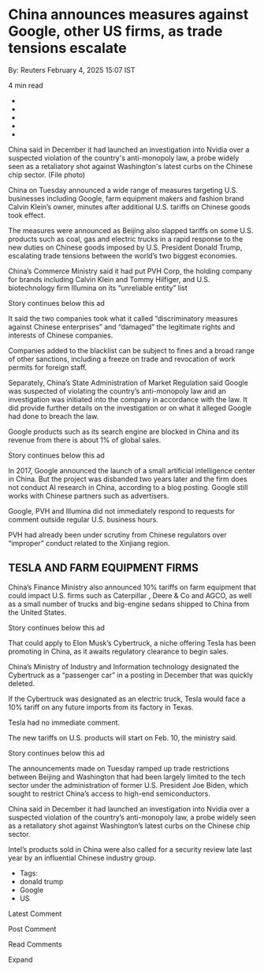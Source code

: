 # China announces measures against Google, other US firms, as trade tensions escalate

By: Reuters February 4, 2025 15:07 IST

4 min read

  * 
  * 
  * 
  * 
  * 

China said in December it had launched an investigation into Nvidia over a
suspected violation of the country's anti-monopoly law, a probe widely seen as
a retaliatory shot against Washington's latest curbs on the Chinese chip
sector. (File photo)

China on Tuesday announced a wide range of measures targeting U.S. businesses
including Google, farm equipment makers and fashion brand Calvin Klein’s
owner, minutes after additional U.S. tariffs on Chinese goods took effect.

The measures were announced as Beijing also slapped tariffs on some U.S.
products such as coal, gas and electric trucks in a rapid response to the new
duties on Chinese goods imposed by U.S. President Donald Trump, escalating
trade tensions between the world’s two biggest economies.

China’s Commerce Ministry said it had put PVH Corp, the holding company for
brands including Calvin Klein and Tommy Hilfiger, and U.S. biotechnology firm
Illumina on its “unreliable entity” list

Story continues below this ad

It said the two companies took what it called “discriminatory measures against
Chinese enterprises” and “damaged” the legitimate rights and interests of
Chinese companies.

Companies added to the blacklist can be subject to fines and a broad range of
other sanctions, including a freeze on trade and revocation of work permits
for foreign staff.

Separately, China’s State Administration of Market Regulation said Google was
suspected of violating the country’s anti-monopoly law and an investigation
was initiated into the company in accordance with the law. It did provide
further details on the investigation or on what it alleged Google had done to
breach the law.

Google products such as its search engine are blocked in China and its revenue
from there is about 1% of global sales.

Story continues below this ad

In 2017, Google announced the launch of a small artificial intelligence center
in China. But the project was disbanded two years later and the firm does not
conduct AI research in China, according to a blog posting. Google still works
with Chinese partners such as advertisers.

Google, PVH and Illumina did not immediately respond to requests for comment
outside regular U.S. business hours.

PVH had already been under scrutiny from Chinese regulators over “improper”
conduct related to the Xinjiang region.

## TESLA AND FARM EQUIPMENT FIRMS

China’s Finance Ministry also announced 10% tariffs on farm equipment that
could impact U.S. firms such as Caterpillar , Deere & Co and AGCO, as well as
a small number of trucks and big-engine sedans shipped to China from the
United States.

Story continues below this ad

That could apply to Elon Musk’s Cybertruck, a niche offering Tesla has been
promoting in China, as it awaits regulatory clearance to begin sales.

China’s Ministry of Industry and Information technology designated the
Cybertruck as a “passenger car” in a posting in December that was quickly
deleted.

If the Cybertruck was designated as an electric truck, Tesla would face a 10%
tariff on any future imports from its factory in Texas.

Tesla had no immediate comment.

The new tariffs on U.S. products will start on Feb. 10, the ministry said.

Story continues below this ad

The announcements made on Tuesday ramped up trade restrictions between Beijing
and Washington that had been largely limited to the tech sector under the
administration of former U.S. President Joe Biden, which sought to restrict
China’s access to high-end semiconductors.

China said in December it had launched an investigation into Nvidia over a
suspected violation of the country’s anti-monopoly law, a probe widely seen as
a retaliatory shot against Washington’s latest curbs on the Chinese chip
sector.

Intel’s products sold in China were also called for a security review late
last year by an influential Chinese industry group.

  * Tags:
  * donald trump
  * Google
  * US

Latest Comment

Post Comment

Read Comments

Expand

